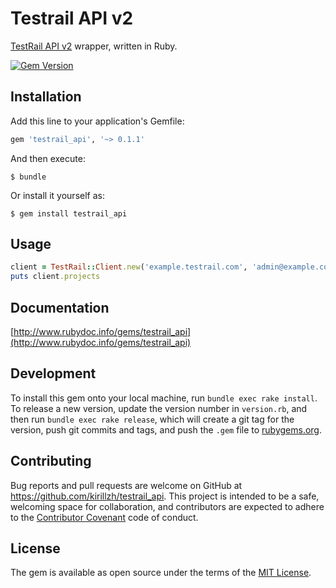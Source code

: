 # Testrail API v2

[TestRail API v2](http://docs.gurock.com/testrail-api2/start) wrapper, written in Ruby.

[![Gem Version](https://badge.fury.io/rb/testrail_api.svg)](http://badge.fury.io/rb/testrail_api)

## Installation

Add this line to your application's Gemfile:

```ruby
gem 'testrail_api', '~> 0.1.1'
```

And then execute:

    $ bundle

Or install it yourself as:

    $ gem install testrail_api

## Usage

```ruby
client = TestRail::Client.new('example.testrail.com', 'admin@example.com', 'pass')
puts client.projects
```

## Documentation

[http://www.rubydoc.info/gems/testrail_api](http://www.rubydoc.info/gems/testrail_api)

## Development

To install this gem onto your local machine, run `bundle exec rake install`. To release a new version, update the version number in `version.rb`, and then run `bundle exec rake release`, which will create a git tag for the version, push git commits and tags, and push the `.gem` file to [rubygems.org](https://rubygems.org).

## Contributing

Bug reports and pull requests are welcome on GitHub at https://github.com/kirillzh/testrail_api. This project is 
intended to be a safe, welcoming space for collaboration, and contributors are expected to adhere to the [Contributor Covenant](http://contributor-covenant.org/) code of conduct.


## License

The gem is available as open source under the terms of the [MIT License](http://opensource.org/licenses/MIT).

